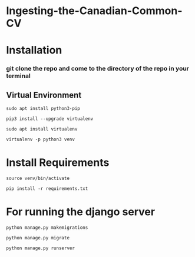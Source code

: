 # Ingesting-the-Canadian-Common-CV
# Installation
### git clone the repo and come to the directory of the repo in your terminal
## Virtual Environment
```
sudo apt install python3-pip 
```
```
pip3 install --upgrade virtualenv
```
```
sudo apt install virtualenv
```
```
virtualenv -p python3 venv 
```
# Install Requirements
```
source venv/bin/activate
```
```
pip install -r requirements.txt
```

# For running the django server
```
python manage.py makemigrations
```
```
python manage.py migrate
```
```
python manage.py runserver
```



